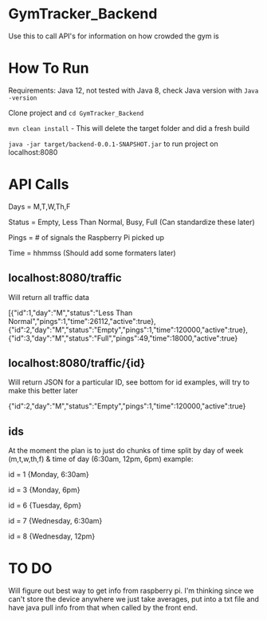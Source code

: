# GymTracker_Backend
Use this to call API's for information on how crowded the gym is

# How To Run
Requirements: Java 12, not tested with Java 8, check Java version with `Java -version`

Clone project and `cd GymTracker_Backend`

`mvn clean install` - This will delete the target folder and did a fresh build

`java -jar target/backend-0.0.1-SNAPSHOT.jar` to run project on localhost:8080


# API Calls
Days = M,T,W,Th,F

Status = Empty, Less Than Normal, Busy, Full (Can standardize these later)

Pings = # of signals the Raspberry Pi picked up

Time = hhmmss (Should add some formaters later)


## localhost:8080/traffic
Will return all traffic data

[{"id":1,"day":"M","status":"Less Than Normal","pings":1,"time":26112,"active":true},{"id":2,"day":"M","status":"Empty","pings":1,"time":120000,"active":true},{"id":3,"day":"M","status":"Full","pings":49,"time":18000,"active":true}

## localhost:8080/traffic/{id}
Will return JSON for a particular ID, see bottom for id examples, will try to make this better later

{"id":2,"day":"M","status":"Empty","pings":1,"time":120000,"active":true}

## ids
At the moment the plan is to just do chunks of time split by day of week (m,t,w,th,f) & time of day (6:30am, 12pm, 6pm)
example:

id = 1 {Monday, 6:30am}

id = 3 {Monday, 6pm}

id = 6 {Tuesday, 6pm}

id = 7 {Wednesday, 6:30am}

id = 8 {Wednesday, 12pm}


# TO DO
Will figure out best way to get info from raspberry pi. I'm thinking since we can't store the device anywhere we just take
averages, put into a txt file and have java pull info from that when called by the front end. 

